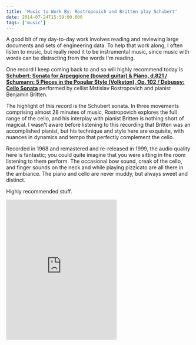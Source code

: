 ```yaml
---
title: 'Music to Work By: Rostropovich and Britten play Schubert'
date: 2014-07-24T15:59:00.000
tags: ['music']
---
```


A good bit of my day-to-day work involves reading and reviewing large documents and sets of engineering data. To help that work along, I often listen to music, but really need it to be instrumental music, since music with words can be distracting from the words I'm reading.

One record I keep coming back to and so will highly recommend today is [**Schubert: Sonata for Arpeggione (bowed guitar) & Piano, d.821 / Schumann: 5 Pieces in the Popular Style (Volkston), Op. 102 / Debussy: Cello Sonata**](http://www.amazon.com/gp/product/B00000JXZ3/ref=as_li_tl?ie=UTF8&camp=1789&creative=390957&creativeASIN=B00000JXZ3&linkCode=as2&tag=chrishubbs-20&linkId=Z7MX5K43CLVJAEVF) performed by cellist Mstislav Rostropovich and pianist Benjamin Britten.

The highlight of this record is the Schubert sonata. In three movements comprising almost 28 minutes of music, Rostropovich explores the full range of the cello, and his interplay with pianist Britten is nothing short of magical. I wasn't aware before listening to this recording that Britten was an accomplished pianist, but his technique and style here are exquisite, with nuances in dynamics and tempo that perfectly complement the cello.

Recorded in 1968 and remastered and re-released in 1999, the audio quality here is fantastic; you could quite imagine that you were sitting in the room listening to them perform. The occasional bow sound, creak of the cello, and finger sounds on the neck and while playing pizzicato are all there in the ambiance. The piano and cello are never muddy, but always sweet and distinct.

Highly recommended stuff.

<iframe src="https://embed.spotify.com/?uri=spotify:album:5zMgcwpJqmdgUvQ2eiNFNj" width="300" height="380" frameborder="0" allowtransparency="true"></iframe>
